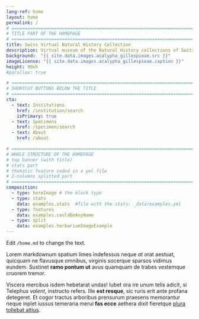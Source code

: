 ```yaml
---
lang-ref: home
layout: home
permalink: /
# ====================================================================================
# TITLE PART OF THE HOMEPAGE
# ====================================================================================
title: Swiss Virtual Natural History Collection
description: Virtual museum of the Natural History collections of Switzerland
background:  "{{ site.data.images.acalypha_gillespieae.src }}"
imageLicense: "{{ site.data.images.acalypha_gillespieae.caption }}"
height: 90vh
#parallax: true

# ====================================================================================
# SHORTCUT BUTTONS BELOW THE TITLE
# ====================================================================================
cta:
  - text: Institutions
    href: /institution/search
    isPrimary: true
  - text: Specimens
    href: /specimen/search
  - text: About
    href: /about

# ====================================================================================
# WHOLE STRUCTURE OF THE HOMEPAGE
# top banner (with title)
# stats part
# thematic feature coded in a yml file
# 2-columns splitted part
# ====================================================================================
composition:
  - type: heroImage # the block type
  - type: stats
    data: examples.stats  #file with the stats: _data/examples.yml
  - type: features
    data: examples.couldBeAnyName
  - type: split
    data: examples.herbariumImageExample                            
---
```


Edit `/home.md` to change the text.

Lorem markdownum spatium limes indefessus neque *at* orat aestuat, quicquam ne
flavusque omnibus, virginis socerque sparsos vidimus eundem. Sustinet **ramo
pontum ut** avus quamquam de trabes vestemque cruorem tremor.

Viscera mercibus isdem hebetarat undas! Iubet ora ire unum telis adicit, si
Telephus *valent*, instructo refers. Ille **est resque**, sic ruris erit ante
profana detegeret. Et cogor tractus arboribus prensurum praesens memorantur
neque inplet iussus temeraria merui **fas ecce** aethera dixit fieretque [plura
tollebat altius](http://virgineusque.net/est.html).
